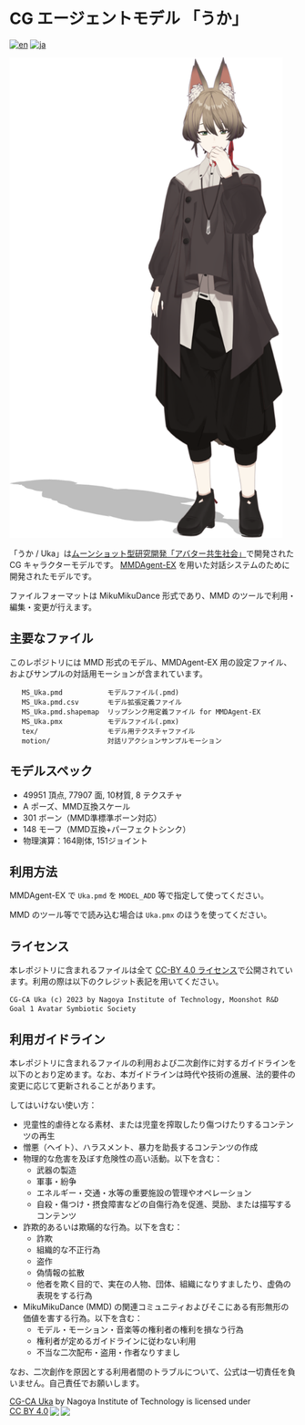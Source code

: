 # CG エージェントモデル 「うか」

[![en](https://img.shields.io/badge/lang-en-red.svg)](README.md)
[![ja](https://img.shields.io/badge/lang-ja-blue.svg)](README.ja.md)

<img width="480" alt="snapshot" src="uka.png"/>

「うか / Uka」は[ムーンショット型研究開発「アバター共生社会」](https://avatar-ss.org/)で開発された CG キャラクターモデルです。
[MMDAgent-EX](https://github.com/mmdagent-ex/MMDAgent-EX) を用いた対話システムのために開発されたモデルです。

ファイルフォーマットは MikuMikuDance 形式であり、MMD のツールで利用・編集・変更が行えます。

## 主要なファイル

このレポジトリには MMD 形式のモデル、MMDAgent-EX 用の設定ファイル、およびサンプルの対話用モーションが含まれています。

```text
   MS_Uka.pmd           モデルファイル(.pmd)
   MS_Uka.pmd.csv       モデル拡張定義ファイル
   MS_Uka.pmd.shapemap  リップシンク用定義ファイル for MMDAgent-EX
   MS_Uka.pmx           モデルファイル(.pmx)
   tex/                 モデル用テクスチャファイル
   motion/              対話リアクションサンプルモーション
```

## モデルスペック

- 49951 頂点, 77907 面, 10材質, 8 テクスチャ
- A ポーズ、MMD互換スケール
- 301 ボーン（MMD準標準ボーン対応）
- 148 モーフ（MMD互換+パーフェクトシンク）
- 物理演算：164剛体, 151ジョイント

## 利用方法

MMDAgent-EX で `Uka.pmd` を `MODEL_ADD` 等で指定して使ってください。

MMD のツール等でで読み込む場合は `Uka.pmx` のほうを使ってください。

## ライセンス

本レポジトリに含まれるファイルは全て [CC-BY 4.0 ライセンス](https://creativecommons.org/licenses/by/4.0/deed.ja)で公開されています。利用の際は以下のクレジット表記を用いてください。

```text
CG-CA Uka (c) 2023 by Nagoya Institute of Technology, Moonshot R&D Goal 1 Avatar Symbiotic Society
```

## 利用ガイドライン

本レポジトリに含まれるファイルの利用および二次創作に対するガイドラインを以下のとおり定めます。なお、本ガイドラインは時代や技術の進展、法的要件の変更に応じて更新されることがあります。

してはいけない使い方：

- 児童性的虐待となる素材、または児童を搾取したり傷つけたりするコンテンツの再生
- 憎悪（ヘイト）、ハラスメント、暴⼒を助長するコンテンツの作成
- 物理的な危害を及ぼす危険性の⾼い活動。以下を含む：
  - 武器の製造
  - 軍事・紛争
  - エネルギー・交通・水等の重要施設の管理やオペレーション
  - 自殺・傷つけ・摂食障害などの自傷行為を促進、奨励、または描写するコンテンツ
- 詐欺的あるいは欺瞞的な⾏為。以下を含む：
  - 詐欺
  - 組織的な不正行為
  - 盗作
  - 偽情報の拡散
  - 他者を欺く目的で、実在の人物、団体、組織になりすましたり、虚偽の表現をする行為
- MikuMikuDance (MMD) の関連コミュニティおよびそこにある有形無形の価値を害する行為。以下を含む：
  - モデル・モーション・音楽等の権利者の権利を損なう行為
  - 権利者が定めるガイドラインに従わない利用
  - 不当な二次配布・盗用・作者なりすまし

なお、二次創作を原因とする利用者間のトラブルについて、公式は一切責任を負いません。自己責任でお願いします。

<p xmlns:cc="http://creativecommons.org/ns#" xmlns:dct="http://purl.org/dc/terms/"><a property="dct:title" rel="cc:attributionURL" href="https://github.com/mmdagent-ex/uka">CG-CA Uka</a> by <span property="cc:attributionName">Nagoya Institute of Technology</span> is licensed under <a href="http://creativecommons.org/licenses/by/4.0/?ref=chooser-v1" target="_blank" rel="license noopener noreferrer" style="display:inline-block;">CC BY 4.0<img style="height:22px!important;margin-left:3px;vertical-align:text-bottom;" src="https://mirrors.creativecommons.org/presskit/icons/cc.svg?ref=chooser-v1"><img style="height:22px!important;margin-left:3px;vertical-align:text-bottom;" src="https://mirrors.creativecommons.org/presskit/icons/by.svg?ref=chooser-v1"></a></p>
